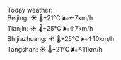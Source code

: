 Today weather:  
Beijing: ☀️   🌡️+21°C 🌬️←7km/h  
Tianjin: ☀️   🌡️+25°C 🌬️↑7km/h  
Shijiazhuang: ☀️   🌡️+25°C 🌬️↑10km/h  
Tangshan: ☀️   🌡️+21°C 🌬️↖11km/h  
